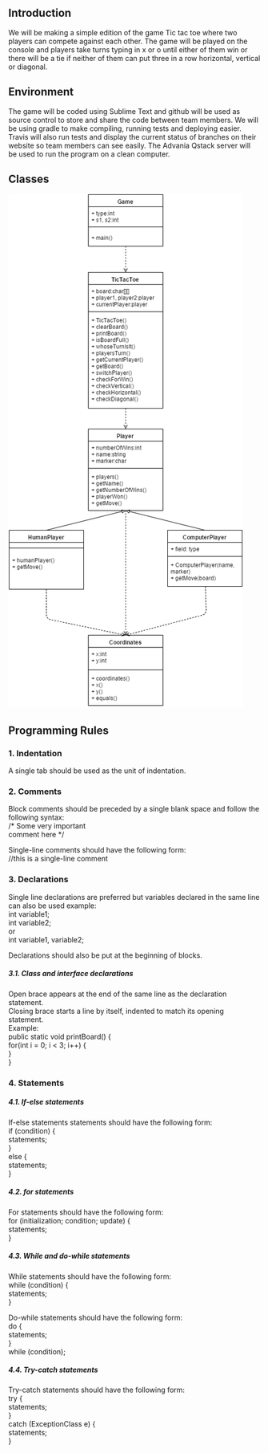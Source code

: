 ## Introduction
We will be making a simple edition of the game Tic tac toe where two players can compete against each other. The game will be played on the console and players take turns typing in x or o until either of them win or there will be a tie if neither of them can put three in a row horizontal, vertical or diagonal.

## Environment
The game will be coded using Sublime Text and github will be used as source control to store and share the code between team members. We will be using gradle to make compiling, running tests and deploying easier. Travis will also run tests and display the current status of branches on their website so team members can see easily. The Advania Qstack server will be used to run the program on a clean computer.

## Classes
![alt text](https://github.com/T-303-HUGB/TicTacToe/blob/master/docs/ClassDiagramTicTacToe.png "TicTacToe class diagram")

## Programming Rules
### 1. Indentation
A single tab should be used as the unit of indentation.

### 2. Comments
Block comments should be preceded by a single blank space and follow the following syntax:  
	/* Some very important  
	comment here */  

Single-line comments should have the following form:  
	//this is a single-line comment  

### 3. Declarations
Single line declarations are preferred but variables declared in the same line can also be used example:  
int variable1;  
int variable2;  
or  
int variable1, variable2;  

Declarations should also be put at the beginning of blocks.  

##### 3.1. Class and interface declarations
Open brace appears at the end of the same line as the declaration statement.  
Closing brace starts a line by itself, indented to match its opening statement.  
Example:  
	public static void printBoard() {  
		for(int i = 0; i < 3; i++) {  
		}  
	}

### 4. Statements
##### 4.1. If-else statements
If-else statements statements should have the following form:  
	if (condition) {  
		statements;  
	}  
	else {  
		statements;  
	}

##### 4.2. for statements
For statements should have the following form:  
	for (initialization; condition; update) {  
		statements;  
	}  

##### 4.3. While and do-while statements
While statements should have the following form:  
	while (condition) {   
		statements;   
	}  

Do-while statements should have the following form:  
	do {  
		statements;  
	}  
	while (condition);  

##### 4.4. Try-catch statements  
Try-catch statements should have the following form:  
	try {  
		statements;  
	}  
	catch (ExceptionClass e) {  
		statements;  
	}  

